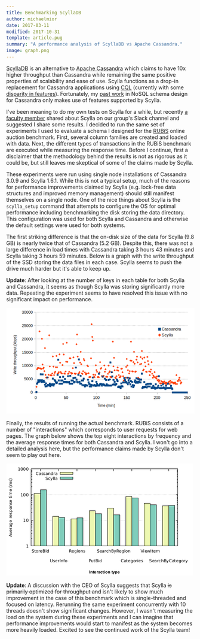 ```yaml
---
title: Benchmarking ScyllaDB
author: michaelmior
date: 2017-03-11
modified: 2017-10-31
template: article.pug
summary: "A performance analysis of ScyllaDB vs Apache Cassandra."
image: graph.png
---
```


[ScyllaDB](http://www.scylladb.com/) is an alternative to [Apache Cassandra](https://cassandra.apache.org/) which claims to have 10x higher throughput than Cassandra while remaining the same positive properties of scalability and ease of use.
Scylla functions as a drop-in replacement for Cassandra applications using [CQL](https://docs.datastax.com/en/cql/3.1/index.html) (currently with some [disparity in features](http://www.scylladb.com/technology/status/)).
Fortunately, my [past work](/projects/NoSE/) in NoSQL schema design for Cassandra only makes use of features supported by Scylla.

I've been meaning to do my own tests on Scylla for a while, but recently [a faculty member](https://cs.uwaterloo.ca/~jimmylin/) shared about Scylla on our group's Slack channel and suggested I share some results.
I decided to run the same set of experiments I used to evaluate a schema I designed for the [RUBiS](http://rubis.ow2.org/) online auction benchmark.
First, several column families are created and loaded with data.
Next, the different types of transactions in the RUBiS benchmark are executed while measuring the response time.
Before I continue, first a disclaimer that the methodology behind the results is not as rigorous as it could be, but still leaves me skeptical of some of the claims made by Scylla.

These experiments were run using single node installations of Cassandra 3.0.9 and Scylla 1.6.1.
While this is not a typical setup, much of the reasons for performance improvements claimed by Scylla (e.g. lock-free data structures and improved memory management) should still manifest themselves on a single node.
One of the nice things about Scylla is the `scylla_setup` command that attempts to configure the OS for optimal performance including benchmarking the disk storing the data directory.
This configuration was used for both Scylla and Cassandra and otherwise the default settings were used for both systems.

The first striking difference is that the on-disk size of the data for Scylla (9.8 GB) is nearly twice that of Cassandra (5.2 GB).
Despite this, there was not a large difference in load times with Cassandra taking 3 hours 43 minutes and Scylla taking 3 hours 59 minutes.
Below is a graph with the write throughput of the SSD storing the data files in each case.
Scylla seems to push the drive much harder but it's able to keep up.

**Update**: After looking at the number of keys in each table for both Scylla and Cassandra, it seems as though Scylla was storing significantly more data. Repeating the experiment seems to have resolved this issue with no significant impact on performance.

![Write throughput while loading](write-throughput.png)

Finally, the results of running the actual benchmark.
RUBiS consists of a number of "interactions" which corresponds to user requests for web pages.
The graph below shows the top eight interactions by frequency and the average response times for both Cassandra and Scylla.
I won't go into a detailed analysis here, but the performance claims made by Scylla don't seem to play out here.

![RUBiS benchmark comparison](compare.png)

**Update**: A discussion with the CEO of Scylla suggests that Scylla ~~is primarily optimized for throughput and~~ isn't likely to show much improvement in the case of this benchmark which is single-threaded and focused on latency. Rerunning the same experiment concurrently with 10 threads doesn't show significant changes. However, I wasn't measuring the load on the system during these experiments and I can imagine that performance improvements would start to manifest as the system becomes more heavily loaded. Excited to see the continued work of the Scylla team!
